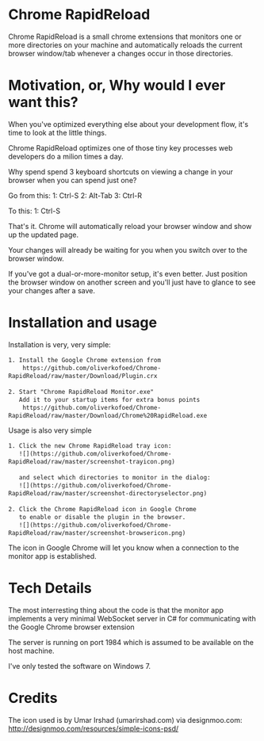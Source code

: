 ﻿Chrome RapidReload
==================
Chrome RapidReload is a small chrome extensions that 
monitors one or more directories on your machine and
automatically reloads the current browser window/tab
whenever a changes occur in those directories.

Motivation, or, Why would I ever want this?
===========================================
When you've optimized everything else about your
development flow, it's time to look at the little things.

Chrome RapidReload optimizes one of those tiny key 
processes web developers do a milion times a day. 

Why spend spend 3 keyboard shortcuts on viewing a
change in your browser when you can spend just one? 

Go from this:
	1: Ctrl-S
	2: Alt-Tab
	3: Ctrl-R
	
To this:
	1: Ctrl-S
	
That's it. Chrome will automatically reload your
browser window and show up the updated page.

Your changes will already be waiting for you when
you switch over to the browser window. 

If you've got a dual-or-more-monitor setup, it's even 
better. Just position the browser window on another
screen and you'll just have to glance to see your
changes after a save. 


Installation and usage
======================
Installation is very, very simple:

	1. Install the Google Chrome extension from 
		https://github.com/oliverkofoed/Chrome-RapidReload/raw/master/Download/Plugin.crx
		
	2. Start "Chrome RapidReload Monitor.exe"
	   Add it to your startup items for extra bonus points
		https://github.com/oliverkofoed/Chrome-RapidReload/raw/master/Download/Chrome%20RapidReload.exe
	
Usage is also very simple

	1. Click the new Chrome RapidReload tray icon:
	   ![](https://github.com/oliverkofoed/Chrome-RapidReload/raw/master/screenshot-trayicon.png)
	
	   and select which directories to monitor in the dialog: 
	   ![](https://github.com/oliverkofoed/Chrome-RapidReload/raw/master/screenshot-directoryselector.png)
	   
	2. Click the Chrome RapidReload icon in Google Chrome
	   to enable or disable the plugin in the browser.
	   ![](https://github.com/oliverkofoed/Chrome-RapidReload/raw/master/screenshot-browsericon.png)

The icon in Google Chrome will let you know when a
connection to the monitor app is established.

Tech Details
======================
The most interresting thing about the code is that
the monitor app implements a very minimal WebSocket
server in C# for communicating with the Google Chrome
browser extension

The server is running on port 1984 which is assumed
to be available on the host machine.

I've only tested the software on Windows 7.


Credits
=======
The icon used is by Umar Irshad (umarirshad.com) via designmoo.com:
http://designmoo.com/resources/simple-icons-psd/
